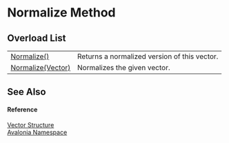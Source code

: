 # Normalize Method


## Overload List
<table>
<tr>
<td><a href="M_Avalonia_Vector_Normalize">Normalize()</a></td>
<td>Returns a normalized version of this vector.</td>
</tr>
<tr>
<td><a href="M_Avalonia_Vector_Normalize_1">Normalize(Vector)</a></td>
<td>Normalizes the given vector.</td>
</tr>
</table>

## See Also


#### Reference
<a href="T_Avalonia_Vector">Vector Structure</a>  
<a href="N_Avalonia">Avalonia Namespace</a>  

